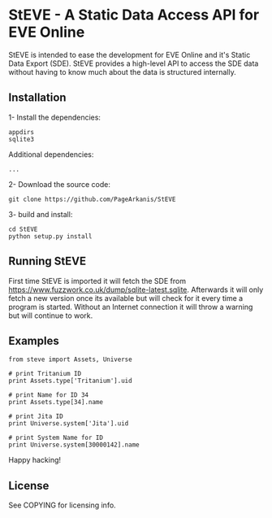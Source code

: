 # StEVE - A Static Data Access API for EVE Online

StEVE is intended to ease the development for EVE Online and it's Static Data 
Export (SDE). StEVE provides a high-level API to access the SDE data without 
having to know much about the data is structured internally.

## Installation

1- Install the dependencies:

    appdirs
    sqlite3

Additional dependencies:

    ...    

2- Download the source code: 

    git clone https://github.com/PageArkanis/StEVE

3- build and install:

    cd StEVE
    python setup.py install


## Running StEVE

First time StEVE is imported it will fetch the SDE from https://www.fuzzwork.co.uk/dump/sqlite-latest.sqlite. 
Afterwards it will only fetch a new version once its available but will check 
for it every time a program is started. Without an Internet connection it will
throw a warning but will continue to work.

## Examples


    from steve import Assets, Universe
    
    # print Tritanium ID
    print Assets.type['Tritanium'].uid

    # print Name for ID 34
    print Assets.type[34].name

    # print Jita ID
    print Universe.system['Jita'].uid

    # print System Name for ID 
    print Universe.system[30000142].name



Happy hacking!

## License

See COPYING for licensing info.
